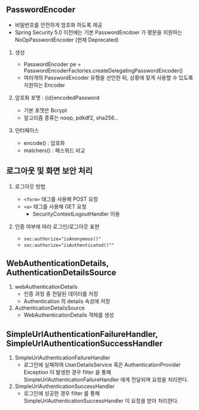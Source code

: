 ## PasswordEncoder

- 비밀번호를 안전하게 암호화 하도록 제공
- Spring Security 5.0 이전에는 기본 PasswordEncdoer 가 평문을 지원하는 NoOpPasswordEncoder (현재 Deprecated)

1. 생성
    - PasswordEncoder pe = PasswordEncoderFactories.createDelegatingPasswordEncoder()
    - 여러개의 PasswordEncoder 유형을 선언한 뒤, 상황에 맞게 사용할 수 있도록 지원하는 Encoder
    
2. 암호화 포맷 : {id}encodedPassword
    - 기본 포맷은 Bcrypt
    - 알고리즘 종류는 noop, pdkdf2, sha256...

3. 인터페이스
    - encode() : 암호화
    - matchers() : 패스워드 비교

## 로그아웃 및 화면 보안 처리

1. 로그아웃 방법
    - ```<form>``` 태그를 사용해 POST 요청
    - ```<a>``` 태그를 사용해 GET 요청
        - SecurityContextLogoutHandler 이용

2. 인증 여부에 따라 로그인/로그아웃 표현
   - ```sec:authorize="isAnonymous()"```
   - ```sec:authorize="isAuthenticated()""```

## WebAuthenticationDetails, AuthenticationDetailsSource

1. webAuthenticationDetails
   - 인증 과정 중 전달된 데이터를 저장
   - Authentication 의 details 속성에 저장
2. AuthenticationDetailsSource
   - WebAuthenticationDetails 객체를 생성

## SimpleUrlAuthenticationFailureHandler, SimpleUrlAuthenticationSuccessHandler

1. SimpleUrlAuthenticationFailureHandler
    - 로그인에 실패하여 UserDetailsService 혹은 AuthenticationProvider Exception 이 발생한 경우 filter 을 통해  SimpleUrlAuthenticationFailureHandler 에게 전달되며 요청을 처리한다.
2. SimpleUrlAuthenticationSuccessHandler
    - 로그인에 성공한 경우 filter 를 통해 SimpleUrlAuthenticationSuccessHandler 이 요청을 받아 처리한다.